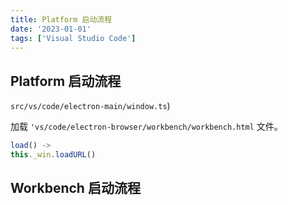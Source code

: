 ```yaml
---
title: Platform 启动流程
date: '2023-01-01'
tags: ['Visual Studio Code']
---
```


## Platform 启动流程

`src/vs/code/electron-main/window.ts`)

加载 `'vs/code/electron-browser/workbench/workbench.html` 文件。

```js
load() ->
this._win.loadURL()
```

## Workbench 启动流程
